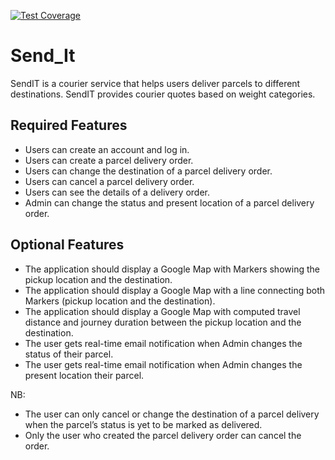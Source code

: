[![Test Coverage](https://api.codeclimate.com/v1/badges/a7d1015a02241dc4e28f/test_coverage)](https://codeclimate.com/github/frankopkusianwar/SendIt/test_coverage)

# Send_It
SendIT is a courier service that helps users deliver parcels to different destinations. SendIT provides courier quotes based on weight categories.

## Required Features
- Users can create an account and log in.
- Users can create a parcel delivery order.
- Users can change the destination of a parcel delivery order.
- Users can cancel a parcel delivery order.
- Users can see the details of a delivery order.
- Admin can change the status and present location of a parcel delivery order.

 
## Optional Features
- The application should display a Google Map with Markers showing the pickup location and the destination.
- The application should display a Google Map with a line connecting both Markers (pickup location and the destination).
- The application should display a Google Map with computed travel distance and journey duration between the pickup location and the destination.
- The user gets real-time email notification when Admin changes the status of their parcel.
- The user gets real-time email notification when Admin changes the present location their parcel.

NB:
- The user can only cancel or change the destination of a parcel delivery when the parcel’s status is yet to be marked as delivered.
- Only the user who created the parcel delivery order can cancel the order.

